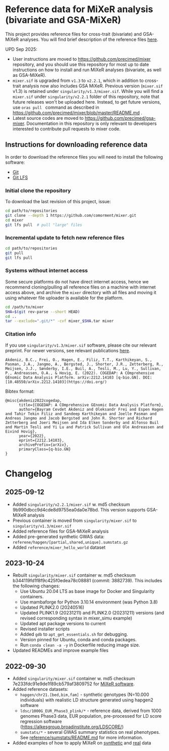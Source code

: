 # Reference data for MiXeR analysis (bivariate and GSA-MiXeR)

This project provides reference files for cross-trait (bivariate) and GSA-MiXeR analyses.
You will find brief description of the reference files [here](reference/README.md).

UPD Sep 2025: 
* User instructions are moved to https://github.com/precimed/mixer repository, and you should use this repository for most up to date instructions on how to install and run MiXeR analyses (bivariate, as well as GSA-MiXeR).
* ``mixer.sif`` is upgraded from ``v1.3`` to ``v2.2.1``, which in addition to cross-trait analysis now also includes GSA MiXeR.
Previous version (``mixer.sif`` v1.3) is retained under ``singularity/v1.3/mixer.sif``.
While you will find a ``mixer.sif`` under ``singularity/v2.2.1`` folder of this repository, note that future releases won't be uploaded here. Instead, to get future versions, use ``oras pull `` command as described in https://github.com/precimed/mixer/blob/master/README.md .
* Latest source codes are moved to https://github.com/precimed/gsa-mixer. Documentation in this repository is only relevant to developers
interested to contribute pull requests to mixer code.

## Instructions for downloading reference data

In order to download the reference files you will need to install the following software:

- [Git](https://git-scm.com/)
- [Git LFS](https://git-lfs.com)

### Initial clone the repository

To download the last revision of this project, issue:

```bash
cd path/to/repositories
git clone --depth 1 https://github.com/comorment/mixer.git
cd mixer
git lfs pull  # pull "large" files
```

### Incremental update to fetch new reference files

```bash
cd path/to/repositories
git pull
git lfs pull
```

### Systems without internet access

Some secure platforms do not have direct internet access, hence we recommend cloning/pulling all reference files on a machine with internet access above, and archive the `mixer` directory with all files and moving it using whatever file uploader is available for the platform.

```bash
cd /path/to/mixer
SHA=$(git rev-parse --short HEAD)
cd ..
tar --exclude=".git/*" -cvf mixer_$SHA.tar mixer
```

### Citation info

If you use ``singularity/v1.3/mixer.sif`` software, please cite our relevant preprint. For newer versions, see relevant publications [here](https://github.com/precimed/mixer).

```
Akdeniz, B.C., Frei, O., Hagen, E., Filiz, T.T., Karthikeyan, S., Pasman, J.A., Jangmo, A., Bergsted, J., Shorter, J.R., Zetterberg, R., Meijsen, J.J., Sønderby, I.E., Buil, A., Tesli, M., Lu, Y., Sullivan, P., Andreassen, O.A., & Hovig, E. (2022). COGEDAP: A COmprehensive GEnomic Data Analysis Platform. arXiv:2212.14103 [q-bio.GN]. DOI: [10.48550/arXiv.2212.14103](https://doi.org/)
```

Bibtex format:
```
@misc{akdeniz2022cogedap,
      title={COGEDAP: A COmprehensive GEnomic Data Analysis Platform}, 
      author={Bayram Cevdet Akdeniz and Oleksandr Frei and Espen Hagen and Tahir Tekin Filiz and Sandeep Karthikeyan and Joelle Pasman and Andreas Jangmo and Jacob Bergsted and John R. Shorter and Richard Zetterberg and Joeri Meijsen and Ida Elken Sonderby and Alfonso Buil and Martin Tesli and Yi Lu and Patrick Sullivan and Ole Andreassen and Eivind Hovig},
      year={2022},
      eprint={2212.14103},
      archivePrefix={arXiv},
      primaryClass={q-bio.GN}
}
```

# Changelog

## 2025-09-12

- Added ``singularity/v2.2.1/mixer.sif`` w. md5 checksum 9b990dbcc9d4cde8d9755ea0da0e78bd. This version supports GSA-MiXeR analysis
- Previous container is moved from ``singularity/mixer.sif`` to ``singularity/v1.3/mixer.sif``
- Added reference files for GSA-MiXeR analysis
- Added pre-generated synthetic GWAS data: ``referene/hapgen/[partial,shared,unique].sumstats.gz``
- Added ``reference/mixer_hello_world`` dataset

## 2023-10-24

- Rebuilt ``singularity/mixer.sif`` container w. md5 checksum b344119fd1f8f9c425f0edea78c08881 (commit: 3882739). This includes the following changes:
  - Use Ubuntu 20.04 LTS as base image for Docker and Singularity containers.
  - Use mambaforge for Python 3.10.14 environment (was Python 3.8)
  - Updated PLINK2.0 (20240516)
  - Updated PLINK1.9 (20231211) and PLINK2.0 (20231211) versions (and revised corresponding syntax in mixer_simu example)
  - Updated apt package versions to current
  - Revised installer scripts
  - Added `gdb` to `apt_get_essentials.sh` for debugging.
  - Version pinned for Ubuntu, conda and conda packages.
  - Run `conda clean -a -y` in Dockerfile reducing image size.
- Updated READMEs and improve example files

## 2022-09-30

- Added ``singularity/mixer.sif`` container w. md5 checksum 7e233fdc91e9de1f89cb579af3809752 for [MiXeR software](https://github.com/precimed/mixer).
- Added reference datasets:
  - ``hapgen/chr21.[bed,bim,fam]`` - synthetic genotypes (N=10.000 individuals) with realistic LD structure generated using hapgen2 software
  - ``ldsc/1000G_EUR_Phase3_plink/*`` - reference data, derived from 1000 genomes Phase3 data, EUR population, pre-processed for LD score regression software (<https://alkesgroup.broadinstitute.org/LDSCORE/>)
  - ``sumstats/*`` - several GWAS summary statistics on real phenotypes. See [reference/sumstats/README.md](reference/sumstats/README.md) for more information.
- Added examples of how to apply MiXeR on [synthetic](usecases/mixer_real.md) and [real](usecases/mixer_simu.md) data
